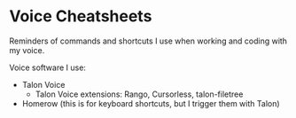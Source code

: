 # Voice Cheatsheets

Reminders of commands and shortcuts I use when working and coding with my voice.

Voice software I use:
  - Talon Voice
    - Talon Voice extensions: Rango, Cursorless, talon-filetree
  - Homerow (this is for keyboard shortcuts, but I trigger them with Talon)